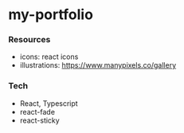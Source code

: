 # my-portfolio

### Resources
- icons: react icons
- illustrations: https://www.manypixels.co/gallery

### Tech
- React, Typescript
- react-fade
- react-sticky
